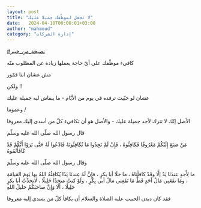 ```yaml
---
layout: post
title: "لا تجعل لموظّفك جميلا عليك"
date:   2024-04-10T00:00:01+03:00
author: "mahmoud"
category: "إدارة الشركات"
---
```



[<u>\#نصيحة\_من\_خبير</u>](https://www.facebook.com/hashtag/%D9%86%D8%B5%D9%8A%D8%AD%D8%A9_%D9%85%D9%86_%D8%AE%D8%A8%D9%8A%D8%B1?__eep__=6&__cft__%5b0%5d=AZX0Xurjj3w_UDT0V2ixVJn0TnF4R6kwS31EwzvsURyBQbmEVS1yPFw9eWqxBC-sIpTVvEBjKcDdHUcZLviMLfeSTnDnnUkC8TH4l8ZuL9qJ6QnMvcVthFE872w2EAB21CHmI5CIlGnWNCkmUA57JOX8_NaVXASBnz_CnR5zrlzv8w&__tn__=*NK-R)




كافيء موظّفك على أيّ حاجة يعملها زيادة عن المطلوب
منّه

مش عشان انتا قمّور

ولكن !!

عشان لو حبّيت ترفده في يوم من الأيّام - ما يبقاش ليه جميلة
عليك




وعموما /

الأصل إنّك لا تترك لأحد جميلة عليك - والأصل هو أن تكافيء
كلّ من أسدى إليك معروفا




قال رسول الله صلّى الله عليه وسلّم

مَنْ صَنَعَ إِلَيْكُمْ مَعْرُوفًا فَكَافِئُوهُ ، فَإِنْ لَمْ تَجِدُوا مَا تُكَافِئُونَهُ
فَادْعُوا لَهُ حَتَّى تَرَوْا أَنَّكُمْ قَدْ كَافَأْتُمُوهُ




وقال رسول الله صلّى الله عليه وسلّم

ما لِأَحدٍ عندَنَا يَدٌ إلَّا وقَدْ كافأناهُ ، ما خلَا أبا بكرٍ ، فإِنَّ
لَهُ عِندنَا يَدًا يُكافِئُهُ اللهُ بِها يَومَ القيامَةِ ، ومَا نفَعَنِي مَالُ أحَدٍ قَطُّ مَا نَفَعِني
مالُ أبي بِكْرٍ ، ولَوْ كنتُ متخِذًا خَلِيلًا ، لاتخذْتُ أبا بكرٍ خلِيلًا ، أَلَا وَإِنَّ
صاحبَكُمْ خليلُ اللهِ




فقد كان ديدن الحبيب عليه الصلاة والسلام أن يكافأ كلّ من
يسدي إليه معروفا
